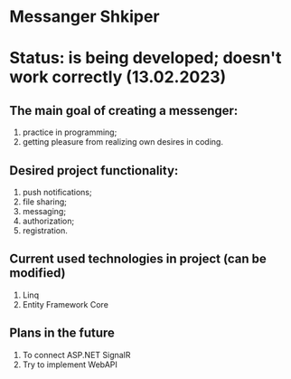 # Messanger Shkiper

# Status: is being developed; doesn't work correctly (13.02.2023)

## The main goal of creating a messenger:
 1. practice in programming;
 2. getting pleasure from realizing own desires in coding.

## Desired project functionality:
1. push notifications;
2. file sharing;
3. messaging;
3. authorization;
4. registration.

## Current used technologies in project (can be modified)
1. Linq 
2. Entity Framework Core

## Plans in the future
1. To connect ASP.NET SignalR
2. Try to implement WebAPI

